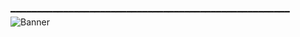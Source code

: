 ━━━━━━━━━━━━━━━━━━━━━━━━━━━━━━━━━━━━━━━━━━━━━━━━━━━━━
![Banner](https://i.pinimg.com/736x/87/31/c5/8731c59fa8422e10f5d78d116d87dcaf.jpg)
